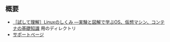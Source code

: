 概要
---
- [［試して理解］Linuxのしくみ ―実験と図解で学ぶOS、仮想マシン、コンテナの基礎知識](https://gihyo.jp/book/2022/978-4-297-13148-7) 用のディレクトリ
- [サポートページ](https://gihyo.jp/book/2022/978-4-297-13148-7/support)